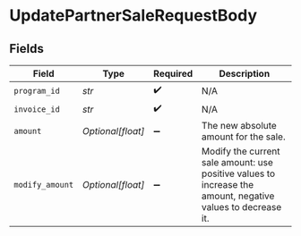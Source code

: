 # UpdatePartnerSaleRequestBody


## Fields

| Field                                                                                                       | Type                                                                                                        | Required                                                                                                    | Description                                                                                                 |
| ----------------------------------------------------------------------------------------------------------- | ----------------------------------------------------------------------------------------------------------- | ----------------------------------------------------------------------------------------------------------- | ----------------------------------------------------------------------------------------------------------- |
| `program_id`                                                                                                | *str*                                                                                                       | :heavy_check_mark:                                                                                          | N/A                                                                                                         |
| `invoice_id`                                                                                                | *str*                                                                                                       | :heavy_check_mark:                                                                                          | N/A                                                                                                         |
| `amount`                                                                                                    | *Optional[float]*                                                                                           | :heavy_minus_sign:                                                                                          | The new absolute amount for the sale.                                                                       |
| `modify_amount`                                                                                             | *Optional[float]*                                                                                           | :heavy_minus_sign:                                                                                          | Modify the current sale amount: use positive values to increase the amount, negative values to decrease it. |